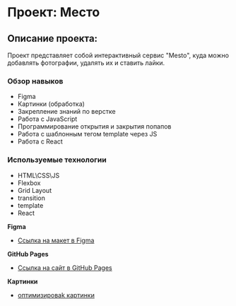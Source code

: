 # Проект: Место

## Описание проекта:
Проект представляет собой интерактивный сервис "Mesto", куда можно добавлять фотографии, удалять их и ставить лайки.

### Обзор навыков

* Figma
* Картинки (обработка)
* Закрепление знаний по верстке
* Работа с JavaScript 
* Программирование открытия и закрытия попапов
* Работа с шаблонным тегом template через JS
* Работа с React

### Используемые технологии

* HTML\CSS\JS
* Flexbox
* Grid Layout
* transition 
* template
* React

**Figma**

* [Ссылка на макет в Figma](https://www.figma.com/file/2cn9N9jSkmxD84oJik7xL7/JavaScript.-Sprint-4?node-id=0%3A1)

**GitHub Pages**

* [Ссылка на сайт в GitHub Pages](https://evgeny-gutz.github.io/mesto-react/)

**Картинки**

* [оптимизироваk картинки](https://tinypng.com/)